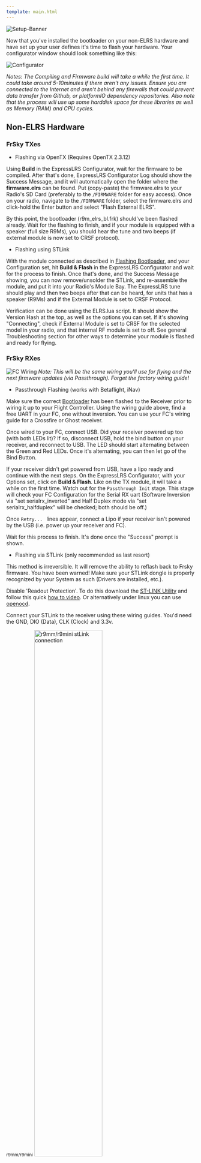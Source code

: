 ```yaml
---
template: main.html
---
```


![Setup-Banner](https://raw.githubusercontent.com/ExpressLRS/ExpressLRS-hardware/master/img/quick-start.png)

Now that you've installed the bootloader on your non-ELRS hardware and have set up your user defines it's time to flash your hardware. Your configurator window should look something like this:

![Configurator](https://raw.githubusercontent.com/ExpressLRS/ExpressLRS-Hardware/master/img/wiki/configurator%20setup.png)

*Notes: The Compiling and Firmware build will take a while the first time. It could take around 5-10minutes if there aren't any issues. Ensure you are connected to the Internet and aren't behind any firewalls that could prevent data transfer from Github, or platformIO dependency repositories. Also note that the process will use up some harddisk space for these libraries as well as Memory (RAM) and CPU cycles.*

## Non-ELRS Hardware
### FrSky TXes 
- Flashing via OpenTX (Requires OpenTX 2.3.12)

Using **Build** in the ExpressLRS Configurator, wait for the firmware to be compiled. After that's done, ExpressLRS Configurator Log should show the Success Message, and it will automatically open the folder where the **firmware.elrs** can be found. Put (copy-paste) the firmware.elrs to your Radio's SD Card (preferably to the `/FIRMWARE` folder for easy access). Once on your radio, navigate to the `/FIRMWARE` folder, select the firmware.elrs and click-hold the Enter button and select "Flash External ELRS".

By this point, the bootloader (r9m_elrs_bl.frk) should've been flashed already. Wait for the flashing to finish, and if your module is equipped with a speaker (full size R9Ms), you should hear the tune and two beeps (if external module is now set to CRSF protocol).

- Flashing using STLink

With the module connected as described in [Flashing Bootloader](../flashing-bootloader), and your Configuration set, hit **Build & Flash** in the ExpressLRS Configurator and wait for the process to finish. Once that's done, and the Success Message showing, you can now remove/unsolder the STLink, and re-assemble the module, and put it into your Radio's Module Bay. The ExpressLRS tune should play and then two beeps after that can be heard, for units that has a speaker (R9Ms) and if the External Module is set to CRSF Protocol.

Verification can be done using the ELRS.lua script. It should show the Version Hash at the top, as well as the options you can set. If it's showing "Connecting", check if External Module is set to CRSF for the selected model in your radio, and that internal RF module is set to off. See general Troubleshooting section for other ways to determine your module is flashed and ready for flying.

### FrSky RXes  
![FC Wiring](/Website/assets/images/FC-Wiring.jpg)
*Note: This will be the same wiring you'll use for flying and the next firmware updates (via Passthrough). Forget the factory wiring guide!*

- Passthrough Flashing (works with Betaflight, iNav)

Make sure the correct [Bootloader](../flashing-bootloader) has been flashed to the Receiver prior to wiring it up to your Flight Controller. Using the wiring guide above, find a free UART in your FC, one without inversion. You can use your FC's wiring guide for a Crossfire or Ghost receiver.

Once wired to your FC, connect USB. Did your receiver powered up too (with both LEDs lit)? If so, disconnect USB, hold the bind button on your receiver, and reconnect to USB. The LED should start alternating between the Green and Red LEDs. Once it's alternating, you can then let go of the Bind Button.

If your receiver didn't get powered from USB, have a lipo ready and continue with the next steps. On the ExpressLRS Configurator, with your Options set, click on **Build & Flash**. Like on the TX module, it will take a while on the first time. Watch out for the `Passthrough Init` stage. This stage will check your FC Configuration for the Serial RX uart (Software Inversion via "set serialrx_inverted" and Half Duplex mode via "set serialrx_halfduplex" will be checked; both should be off.)

Once `Retry... ` lines appear, connect a Lipo if your receiver isn't powered by the USB (i.e. power up your receiver and FC).

Wait for this process to finish. It's done once the "Success" prompt is shown.

- Flashing via STLink (only recommended as last resort)

This method is irreversible. It will remove the ability to reflash back to Frsky firmware. You have been warned!
Make sure your STLink dongle is properly recognized by your System as such (Drivers are installed, etc.).

Disable 'Readout Protection'. To do this download the [ST-LINK Utility](https://www.st.com/en/development-tools/stsw-link004.html) and follow this quick [how to video](https://youtu.be/SEYQ1HpRmk0). Or alternatively under linux you can use [openocd](https://github.com/ExpressLRS/ExpressLRS/wiki/Using-openocd-to-disable-Readout-Protection-on-an-R9M-or-an-R9MM). 

Connect your STLink to the receiver using these wiring guides. You'd need the GND, DIO (Data), CLK (Clock) and 3.3v.

<small>r9mm/r9mini</small>
<img src="https://raw.githubusercontent.com/ExpressLRS/ExpressLRS-Hardware/master/Doc/r9mm_mini_pinout.png" width="60%" alt="r9mm/r9mini stLink connection" />

<small>r9mx</small>
<img src="/Website/assets/images/r9mxstlink.png" alt="r9mx stLink connection" />

Using the correct target specific for your receiver, hit "Build & Flash".

Once done, wire your receiver to your Flight Controller. Passthrough flashing can now be used for updating the receiver.


### Jumper RX  
TODO

### ImmersionRC RXes  
TODO

### ImmersionRC TXes  
TODO

### SIYI FM30 TX
TODO

### SIYI FRmini RX
TODO

## ELRS Hardware
### Happymodel TX
#### ES900TX

(ES915TX/ES868TX)

TODO

#### ES24TX (inc. Lite)
- Flashing via Wifi

**Build** your firmware using the ExpressLRS Configurator. Once it's done, it should open the Target folder for you where the `firmware.bin` file is. Do not close this window so you can easily locate the correct file to upload to the module.

The next steps will require the [ELRS Lua Script](https://github.com/ExpressLRS/ExpressLRS/blob/master/src/lua/ELRS.lua?raw=true) (right-click, save as). Download the ELRS.lua script and save it to your Radio's `/Scripts/Tools` folder. Insert/attach your module into your module bay and make sure it's not loose and there's proper connection with the radio. Execute the ELRS.lua script by pressing "System Menu" in your radio and then under Tools, select ELRS.lua.

![Lua Script](https://github.com/ExpressLRS/ExpressLRS-Hardware/raw/master/img/wiki-from-discord/lua1.jpeg)
![Lua Script T16](https://github.com/ExpressLRS/ExpressLRS-Hardware/raw/master/img/wiki-from-discord/lua2)

At first, it will show "Mismatch"; it's normal. Tap `Enter` once on your radio to "Force Use" the script. If it's showing a "Connecting" message, then recheck the connection of the module to your radio.

Select "Wifi Update" from the lua script. Lua script will instruct you to go to a specific Ip Address, but you have to first connect to the Wifi Hotspot it created. It will show up in your network as `ExpressLRS TX Module`, and the password is simply `expresslrs`.

Using your browser, navigate to the correct page (typically http://10.0.0.1/) and it should show an upload form (you will have to scroll down a bit). You can drag-and-drop the firmware.bin file from the folder that ExpressLRS Configurator opened for you, or you can manually navigate to it via the `Browse` or `Choose File` button on the Upload form. Click on Update once and the update process should commence. Take note that you should be taking a TX firmware.bin file. The folder name where you can get this file is the same as the Target you have selected in the ExpressLRS Configurator.

Once the file is uploaded, the webserver should load a White page, with the message **Update Success! Rebooting...**

As it rebooted, the connection to the Webserver got terminated. Check via the Lua Script whether you have successfully updated the TX module. The first line of the lua script should show a 6-character hash that corresponds to the Git commit hash for the firmware version you have on the module. There should be no more "Mismatch" messages as well.

- Flashing via USB/UART

This method requires you move two jumpers into specific pins in the module board. See the following image for the jumper location and which pin should be bridged for this method to work.

![JumperFS](/Website/assets/images/Jumper.jpg)
![JumperLite](/Website/assets/images/Jumper-Lite.jpg)

The jumpers should be moved into the USB/UART (Green) position from the image above. Attach your USB cable into the module and your computer. [CP210x Drivers](https://www.silabs.com/developers/usb-to-uart-bridge-vcp-drivers) will have to be installed for this to work properly (Windows). Make sure your computer recognizes the module as a USB-to-UART Bridge device, otherwise, this method will not work.

Using the ExpressLRS Configurator with the correct Target selected and options set, hit **Build & Flash**. Wait for the process to finish, and you should be greeted with the "Success" message.

Assemble the module back together and attach it to your radio module bay and verify with the [ELRS.lua](https://github.com/ExpressLRS/ExpressLRS/blob/master/src/lua/ELRS.lua?raw=true) script if you have successfully updated your module.

### Happymodel RX
#### Happymodel ES900RX
TODO

#### Happymodel EP RXes
![EP1 connection](/Website/assets/images/ep1boot.png)
![EP2 connection](/Website/assets/images/ep2boot.png)

- Flashing via Wifi (Recommended as first-flash method)

Wire up your receiver to a free uart in your Flight Controller. The image above shows the pinouts for these receivers. Wire TX on receiver to an RX pad on the FC, and the RX on receiver to a TX pad on the FC in the same UART. Wire 5v and Gnd as normal (5v to a 5v pad on FC and Gnd to a Gnd pad on the FC).

*Note: There are Flight Controllers that will pull the RX pads `LOW` which will put the ESP-based receivers into `Bootloader Mode` unintentionally. A solid LED light on these receivers even with the TX module off is a sign they are in Bootloader Mode. If this is the case, rewire the receiver to a different UART.*

**Build** the firmware using the ExpressLRS Configurator using the correct Target and options. Once done, it should open a new window where the `firmware.bin` is. Do not close this window so you can easily navigate to it once it's time to upload the firmware into the receiver.

Power your Flight Controller by either connecting a LiPo or attaching the USB cable (if receiver gets powered from USB via a 4v5 pad). Receiver's LED will blink slow at first, and after 20s or 30s (can be adjusted via ExpressLRS Configurator using `AUTO_WIFI_ON_INTERVAL`), it should blink fast indicating it's on Wifi Hotspot Mode.

Connect to the Wifi Network the receiver has created. It should be named something like `ExpressLRS RX` with the same `expresslrs` password as the TX Module Hotspot. Navigate to the same web address as the TX Module (usually http://10.0.0.1). The Firmware upload page should load, and using the File Upload Form, navigate where the correct Receiver `firmware.bin` is (like with the Tx module, you can also drag-and-drop the firmware file into the form field or use the `Browse` or `Choose File` button). Click on **Update** button and the firmware file will be uploaded and the update process should commence. 

A white page should load momentarily with the message **Update Success! Rebooting...**. Wait a little bit and the receiver should be updated. Power cycle and your module and receiver should now be bound (given you have updated the Tx Module as well, and that they have the same binding phrase and options).

- Flashing via Passthrough

Wire up your receiver to a free uart in your Flight Controller. The image above shows the pinouts for these receivers. Wire TX on receiver to an RX pad on the FC, and the RX on receiver to a TX pad on the FC in the same UART. Wire 5v and Gnd as normal (5v to a 5v pad on FC and Gnd to a Gnd pad on the FC).

You will need to bridge the `Boot` pads on the receiver the first time you'll be updating via this method. The image above shows where the `Boot` pads are. A solid LED indicates the receiver is in `Bootloader` mode when the TX module is OFF (Solid LED also indicates Radio+module & Receiver is bound and has connection). 

*Note: if you haven't bridged the `Boot` pads but the receiver has solid LED light, your FC is probably pulling the current UART's RX pad `LOW` which will interfere with the normal and passthrough flashing of this receiver. Find another UART and wire your receiver there instead*

Bridging the `Boot` pads are no longer needed past 1.0.0-RC6. 

Power your FC with a LiPo, or if receiver is powered via USB (receiver is connected to a 4v5 pad), connect the FC to your USB port. Using the ExpressLRS Configurator, with the correct Target selected and options set, click on **Build & Flash**. Wait for the process to finish and you should be greeted with the "Success" banner.

Unplug USB and LiPo, and removed the solder on the bridged `Boot` pads. You no longer need it (past 1.0.0-RC6). Power your TX Module and then your FC to verify you are bound and has connection.

#### Happymodel PP RXes
The PP receivers do not have Wifi, and so, it can only be updated via Passthrough. 

Follow the same wiring as that of the EP receivers. The PP has a silkscreened "RT5G" on one of its side indicating the order of the pads, with R = Rx, T = Tx, 5 = 5v and G = Gnd,  respectively. Connect the Rx pad to a Tx pad on the FC, and the Tx pad to an RX pad on the FC, with 5v and Gnd to their usual connections.

The PP **doesn't** have a `Boot` pad either so there's no need to bridge any pads.

Once wired, power up your FC by connecting a LiPo or, if the receiver is getting powered via USB, connect your USB cable to a vacant port.

Using the ExpressLRS Configurator, with the correct Target selected and options set, hit **Build & Flash**. Wait a bit for the process to finish and you should see a "Success" banner. 

Power-cycle the FC and verify receiver connects to the Tx module (power up the Tx first, then the Receiver).


## DIY Hardware
### DIY 2.4G TXes  
TODO


### DIY 2.4G RXes  
TODO

### DIY 900M RXes  
TODO